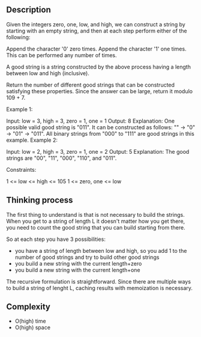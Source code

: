 ## Description

Given the integers zero, one, low, and high, we can construct a string by starting with an empty string, and then at each step perform either of the following:

Append the character '0' zero times.
Append the character '1' one times.
This can be performed any number of times.

A good string is a string constructed by the above process having a length between low and high (inclusive).

Return the number of different good strings that can be constructed satisfying these properties. Since the answer can be large, return it modulo 109 + 7.

Example 1:

Input: low = 3, high = 3, zero = 1, one = 1
Output: 8
Explanation: 
One possible valid good string is "011". 
It can be constructed as follows: "" -> "0" -> "01" -> "011". 
All binary strings from "000" to "111" are good strings in this example.
Example 2:

Input: low = 2, high = 3, zero = 1, one = 2
Output: 5
Explanation: The good strings are "00", "11", "000", "110", and "011".
 
Constraints:

1 <= low <= high <= 105
1 <= zero, one <= low

## Thinking process

The first thing to understand is that is not necessary to build the strings.
When you get to a string of length L it doesn't matter how you get there, you need to count the good string that you can build starting from there.

So at each step you have 3 possibilities:
- you have a string of length between low and high, so you add 1 to the number of good strings and try to build other good strings
- you build a new string with the current length+zero
- you build a new string with the current length+one

The recursive formulation is straightforward. Since there are multiple ways to build a string of lenght L, caching results with memoization is necessary.

## Complexity

* O(high) time
* O(high) space
